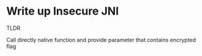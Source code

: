 # Write up Insecure JNI

TLDR

Call directly native function and provide parameter that contains encrypted flag

